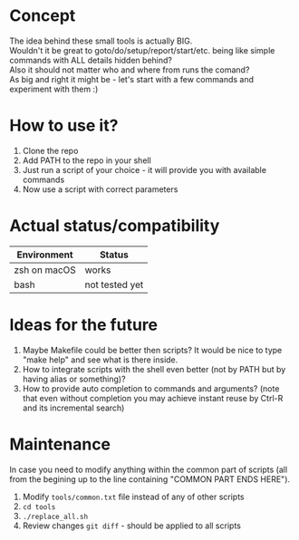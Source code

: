 # Concept

The idea behind these small tools is actually BIG.  
Wouldn't it be great to goto/do/setup/report/start/etc. being like simple commands with ALL details hidden behind?  
Also it should not matter who and where from runs the comand?  
As big and right it might be - let's start with a few commands and experiment with them :)  

# How to use it?

1. Clone the repo
2. Add PATH to the repo in your shell
3. Just run a script of your choice - it will provide you with available commands
4. Now use a script with correct parameters

# Actual status/compatibility

|Environment|Status|
|-|-|
|zsh on macOS|works|
|bash|not tested yet|

# Ideas for the future

1. Maybe Makefile could be better then scripts? It would be nice to type "make help" and see what is there inside.
2. How to integrate scripts with the shell even better (not by PATH but by having alias or something)?
3. How to provide auto completion to commands and arguments? (note that even without completion you may achieve instant reuse by Ctrl-R and its incremental search)

# Maintenance

In case you need to modify anything within the common part of scripts (all from the begining up to the line containing "COMMON PART ENDS HERE").
1. Modify `tools/common.txt` file instead of any of other scripts
1. `cd tools`
1. `./replace_all.sh`
1. Review changes `git diff` - should be applied to all scripts
